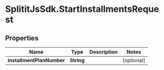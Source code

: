 # SplititJsSdk.StartInstallmentsRequest

## Properties

Name | Type | Description | Notes
------------ | ------------- | ------------- | -------------
**installmentPlanNumber** | **String** |  | [optional] 


